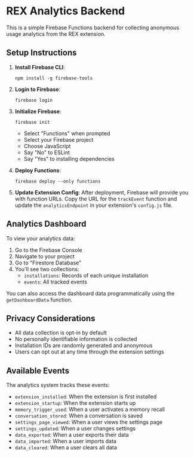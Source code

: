 # REX Analytics Backend

This is a simple Firebase Functions backend for collecting anonymous usage analytics from the REX extension.

## Setup Instructions

1. **Install Firebase CLI**:
   ```
   npm install -g firebase-tools
   ```

2. **Login to Firebase**:
   ```
   firebase login
   ```

3. **Initialize Firebase**:
   ```
   firebase init
   ```
   - Select "Functions" when prompted
   - Select your Firebase project
   - Choose JavaScript
   - Say "No" to ESLint
   - Say "Yes" to installing dependencies

4. **Deploy Functions**:
   ```
   firebase deploy --only functions
   ```

5. **Update Extension Config**:
   After deployment, Firebase will provide you with function URLs. Copy the URL for the `trackEvent` function and update the `analyticsEndpoint` in your extension's `config.js` file.

## Analytics Dashboard

To view your analytics data:

1. Go to the Firebase Console
2. Navigate to your project
3. Go to "Firestore Database"
4. You'll see two collections:
   - `installations`: Records of each unique installation
   - `events`: All tracked events

You can also access the dashboard data programmatically using the `getDashboardData` function.

## Privacy Considerations

- All data collection is opt-in by default
- No personally identifiable information is collected
- Installation IDs are randomly generated and anonymous
- Users can opt out at any time through the extension settings

## Available Events

The analytics system tracks these events:

- `extension_installed`: When the extension is first installed
- `extension_startup`: When the extension starts up
- `memory_trigger_used`: When a user activates a memory recall
- `conversation_stored`: When a conversation is saved
- `settings_page_viewed`: When a user views the settings page
- `settings_updated`: When a user changes settings
- `data_exported`: When a user exports their data
- `data_imported`: When a user imports data
- `data_cleared`: When a user clears all data
